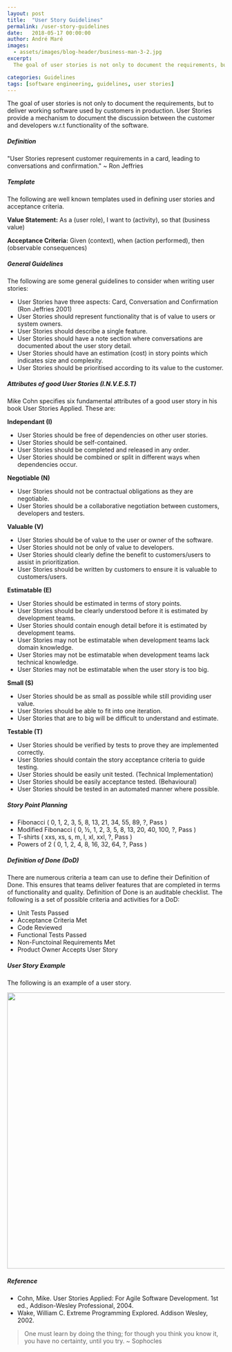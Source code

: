```yaml
---
layout: post
title:  "User Story Guidelines"
permalink: /user-story-guidelines
date:   2018-05-17 00:00:00
author: André Maré
images:
  - assets/images/blog-header/business-man-3-2.jpg
excerpt:
  The goal of user stories is not only to document the requirements, but to deliver working software used by customers in production. User Stories provide a mechanism to document the discussion between the customer and developers w.r.t functionality of the software.

categories: Guidelines
tags: [software engineering, guidelines, user stories]
---
```



The goal of user stories is not only to document the requirements, but to deliver working software used by customers in production. User Stories provide a mechanism to document the discussion between the customer and developers w.r.t functionality of the software.

##### Definition
"User Stories represent customer requirements in a card, leading to conversations and confirmation." ~ Ron Jeffries

##### Template
The following are well known templates used in defining user stories and acceptance criteria.

<strong>Value Statement:</strong> As a (user role), I want to (activity), so that (business value)

<strong>Acceptance Criteria:</strong> Given (context), when (action performed), then (observable consequences)

##### General Guidelines
The following are some general guidelines to consider when writing user stories:
<ul>
 	<li>User Stories have three aspects: Card, Conversation and Confirmation (Ron Jeffries 2001)</li>
 	<li>User Stories should represent functionality that is of value to users or system owners.</li>
 	<li>User Stories should describe a single feature.</li>
 	<li>User Stories should have a note section where conversations are documented about the user story detail.</li>
 	<li>User Stories should have an estimation (cost) in story points which indicates size and complexity.</li>
 	<li>User Stories should be prioritised according to its value to the customer.</li>
</ul>

##### Attributes of good User Stories (I.N.V.E.S.T)
Mike Cohn specifies six fundamental attributes of a good user story in his book User Stories Applied. These are:

<strong>Independant (I)</strong>
<ul>
 	<li>User Stories should be free of dependencies on other user stories.</li>
 	<li>User Stories should be self-contained.</li>
 	<li>User Stories should be completed and released in any order.</li>
 	<li>User Stories should be combined or split in different ways when dependencies occur.</li>
</ul>
<strong>Negotiable (N)</strong>
<ul>
 	<li>User Stories should not be contractual obligations as they are negotiable.</li>
 	<li>User Stories should be a collaborative negotiation between customers, developers and testers.</li>
</ul>
<strong>Valuable (V)</strong>
<ul>
 	<li>User Stories should be of value to the user or owner of the software.</li>
 	<li>User Stories should not be only of value to developers.</li>
 	<li>User Stories should clearly define the benefit to customers/users to assist in prioritization.</li>
 	<li>User Stories should be written by customers to ensure it is valuable to customers/users.</li>
</ul>
<strong>Estimatable (E)</strong>
<ul>
 	<li>User Stories should be estimated in terms of story points.</li>
 	<li>User Stories should be clearly understood before it is estimated by development teams.</li>
 	<li>User Stories should contain enough detail before it is estimated by development teams.</li>
 	<li>User Stories may not be estimatable when development teams lack domain knowledge.</li>
 	<li>User Stories may not be estimatable when development teams lack technical knowledge.</li>
 	<li>User Stories may not be estimatable when the user story is too big.</li>
</ul>
<strong>Small (S)</strong>
<ul>
 	<li>User Stories should be as small as possible while still providing user value.</li>
 	<li>User Stories should be able to fit into one iteration.</li>
 	<li>User Stories that are to big will be difficult to understand and estimate.</li>
</ul>
<strong>Testable (T)</strong>
<ul>
 	<li>User Stories should be verified by tests to prove they are implemented correctly.</li>
 	<li>User Stories should contain the story acceptance criteria to guide testing.</li>
 	<li>User Stories should be easily unit tested. (Technical Implementation)</li>
 	<li>User Stories should be easily acceptance tested. (Behavioural)</li>
 	<li>User Stories should be tested in an automated manner where possible.</li>
</ul>

##### Story Point Planning
<ul>
 	<li>Fibonacci ( 0, 1, 2, 3, 5, 8, 13, 21, 34, 55, 89, ?, Pass )</li>
 	<li>Modified Fibonacci ( 0, ½, 1, 2, 3, 5, 8, 13, 20, 40, 100, ?, Pass )</li>
 	<li>T-shirts ( xxs, xs, s, m, l, xl, xxl, ?, Pass )</li>
 	<li>Powers of 2 ( 0, 1, 2, 4, 8, 16, 32, 64, ?, Pass )</li>
</ul>

##### Definition of Done (DoD)
There are numerous criteria a team can use to define their Definition of Done. This ensures that teams deliver features that are completed in terms of functionality and quality. Definition of Done is an auditable checklist. The following is a set of possible criteria and activities for a DoD:
<ul>
 	<li>Unit Tests Passed</li>
 	<li>Acceptance Criteria Met</li>
 	<li>Code Reviewed</li>
 	<li>Functional Tests Passed</li>
 	<li>Non-Functoinal Requirements Met</li>
 	<li>Product Owner Accepts User Story</li>
</ul>

##### User Story Example
The following is an example of a user story.

<img src="https://raw.githubusercontent.com/Code2Bits/Software-Engineering-Guidelines/master/images/user_story_example.png" width="640" />

##### Reference
<ul>
 	<li>Cohn, Mike. User Stories Applied: For Agile Software Development. 1st ed., Addison-Wesley Professional, 2004.</li>
 	<li>Wake, William C. Extreme Programming Explored. Addison Wesley, 2002.</li>
</ul>


> One must learn by doing the thing; for though you think you know it, you have no certainty, until you try. ~ Sophocles

[1]: https://www.spectacleapp.com/
[2]: https://brew.sh/
[3]: {{site.url}}/assets/images/cheatsheets/cheatsheet-homebrew.jpg
[4]: {{site.url}}/assets/cheatsheets/cheatsheet-homebrew.pdf
